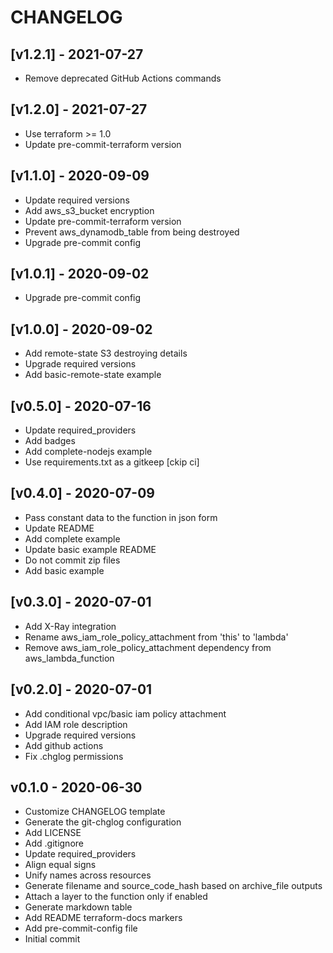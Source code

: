 # CHANGELOG


## [v1.2.1] - 2021-07-27

- Remove deprecated GitHub Actions commands


## [v1.2.0] - 2021-07-27

- Use terraform >= 1.0
- Update pre-commit-terraform version


## [v1.1.0] - 2020-09-09

- Update required versions
- Add aws_s3_bucket encryption
- Update pre-commit-terraform version
- Prevent aws_dynamodb_table from being destroyed
- Upgrade pre-commit config


## [v1.0.1] - 2020-09-02

- Upgrade pre-commit config


## [v1.0.0] - 2020-09-02

- Add remote-state S3 destroying details
- Upgrade required versions
- Add basic-remote-state example


## [v0.5.0] - 2020-07-16

- Update required_providers
- Add badges
- Add complete-nodejs example
- Use requirements.txt as a gitkeep [ckip ci]


## [v0.4.0] - 2020-07-09

- Pass constant data to the function in json form
- Update README
- Add complete example
- Update basic example README
- Do not commit zip files
- Add basic example


## [v0.3.0] - 2020-07-01

- Add X-Ray integration
- Rename aws_iam_role_policy_attachment from 'this' to 'lambda'
- Remove aws_iam_role_policy_attachment dependency from aws_lambda_function


## [v0.2.0] - 2020-07-01

- Add conditional vpc/basic iam policy attachment
- Add IAM role description
- Upgrade required versions
- Add github actions
- Fix .chglog permissions


## v0.1.0 - 2020-06-30

- Customize CHANGELOG template
- Generate the git-chglog configuration
- Add LICENSE
- Add .gitignore
- Update required_providers
- Align equal signs
- Unify names across resources
- Generate filename and source_code_hash based on archive_file outputs
- Attach a layer to the function only if enabled
- Generate markdown table
- Add README terraform-docs markers
- Add pre-commit-config file
- Initial commit

